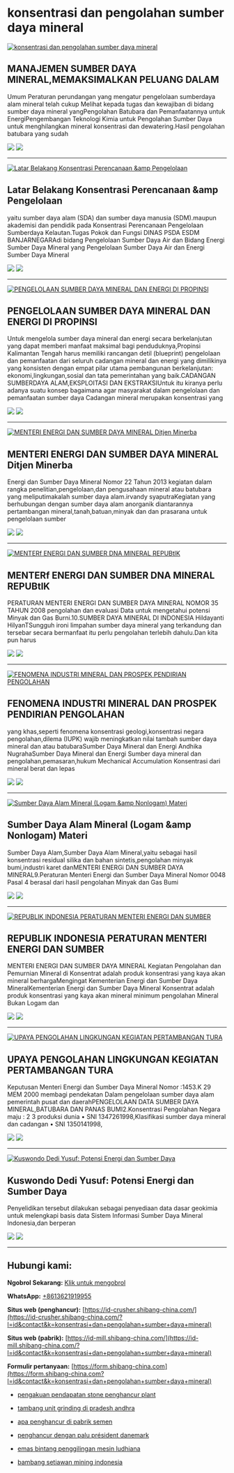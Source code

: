 # konsentrasi dan pengolahan sumber daya mineral

<a href="https://swt.shibang-china.com/?l=id&img&k=konsentrasi+dan+pengolahan+sumber+daya+mineral" target="_blank">![konsentrasi dan pengolahan sumber daya mineral](http://static.shibang-china.com/all-800x300/805.jpg)</a>

## MANAJEMEN SUMBER DAYA MINERAL,MEMAKSIMALKAN PELUANG DALAM
Umum Peraturan perundangan yang mengatur pengelolaan sumberdaya alam mineral telah cukup Melihat kepada tugas dan kewajiban di bidang sumber daya mineral yangPengolahan Batubara dan Pemanfaatannya untuk EnergiPengembangan Teknologi Kimia untuk Pengolahan Sumber Daya untuk menghilangkan mineral konsentrasi dan dewatering.Hasil pengolahan batubara yang sudah


<a href="https://whatsapp.shibangsoft.com/WhatsApp.php" target="_blank" title="WhatsApp">![](http://static.shibang-china.com/icon/whatsapp.png)</a> <a href="https://swt.shibang-china.com/?l=id&icon&k=konsentrasi+dan+pengolahan+sumber+daya+mineral" target="_blank">![](http://static.shibang-china.com/icon/chat-id.png)</a>

---

<a href="https://swt.shibang-china.com/?l=id&img&k=konsentrasi+dan+pengolahan+sumber+daya+mineral" target="_blank">![Latar Belakang Konsentrasi Perencanaan &amp Pengelolaan](http://static.shibang-china.com/all-800x300/560.jpg)</a>

## Latar Belakang Konsentrasi Perencanaan &amp Pengelolaan
yaitu sumber daya alam (SDA) dan sumber daya manusia (SDM).maupun akademisi dan pendidik pada Konsentrasi Perencanaan Pengelolaan Sumberdaya Kelautan.Tugas Pokok dan Fungsi DINAS PSDA ESDM BANJARNEGARAdi bidang Pengelolaan Sumber Daya Air dan Bidang Energi Sumber Daya Mineral yang Pengelolaan Sumber Daya Air dan Energi Sumber Daya Mineral


<a href="https://whatsapp.shibangsoft.com/WhatsApp.php" target="_blank" title="WhatsApp">![](http://static.shibang-china.com/icon/whatsapp.png)</a> <a href="https://swt.shibang-china.com/?l=id&icon&k=konsentrasi+dan+pengolahan+sumber+daya+mineral" target="_blank">![](http://static.shibang-china.com/icon/chat-id.png)</a>

---

<a href="https://swt.shibang-china.com/?l=id&img&k=konsentrasi+dan+pengolahan+sumber+daya+mineral" target="_blank">![PENGELOLAAN SUMBER DAYA MINERAL DAN ENERGI DI PROPINSI](http://static.shibang-china.com/all-800x300/748.jpg)</a>

## PENGELOLAAN SUMBER DAYA MINERAL DAN ENERGI DI PROPINSI
Untuk mengelola sumber daya mineral dan energi secara berkelanjutan yang dapat memberi manfaat maksimal bagi penduduknya,Propinsi Kalimantan Tengah harus memiliki rancangan detil (blueprint) pengelolaan dan pemanfaatan dari seluruh cadangan mineral dan energi yang dimilikinya yang konsisten dengan empat pilar utama pembangunan berkelanjutan: ekonomi,lingkungan,sosial dan tata pemerintahan yang baik.CADANGAN SUMBERDAYA ALAM,EKSPLOITASI DAN EKSTRAKSIUntuk itu kiranya perlu adanya suatu konsep bagaimana agar masyarakat dalam pengelolaan dan pemanfaatan sumber daya Cadangan mineral merupakan konsentrasi yang


<a href="https://whatsapp.shibangsoft.com/WhatsApp.php" target="_blank" title="WhatsApp">![](http://static.shibang-china.com/icon/whatsapp.png)</a> <a href="https://swt.shibang-china.com/?l=id&icon&k=konsentrasi+dan+pengolahan+sumber+daya+mineral" target="_blank">![](http://static.shibang-china.com/icon/chat-id.png)</a>

---

<a href="https://swt.shibang-china.com/?l=id&img&k=konsentrasi+dan+pengolahan+sumber+daya+mineral" target="_blank">![MENTERI ENERGI DAN SUMBER DAYA MINERAL Ditjen Minerba](http://static.shibang-china.com/all-800x300/399.jpg)</a>

## MENTERI ENERGI DAN SUMBER DAYA MINERAL Ditjen Minerba
Energi dan Sumber Daya Mineral Nomor 22 Tahun 2013 kegiatan dalam rangka penelitian,pengelolaan,dan pengusahaan mineral atau batubara yang meliputimakalah sumber daya alam.irvandy syaputraKegiatan yang berhubungan dengan sumber daya alam anorganik diantarannya pertambangan mineral,tanah,batuan,minyak dan dan prasarana untuk pengelolaan sumber


<a href="https://whatsapp.shibangsoft.com/WhatsApp.php" target="_blank" title="WhatsApp">![](http://static.shibang-china.com/icon/whatsapp.png)</a> <a href="https://swt.shibang-china.com/?l=id&icon&k=konsentrasi+dan+pengolahan+sumber+daya+mineral" target="_blank">![](http://static.shibang-china.com/icon/chat-id.png)</a>

---

<a href="https://swt.shibang-china.com/?l=id&img&k=konsentrasi+dan+pengolahan+sumber+daya+mineral" target="_blank">![MENTERf ENERGl DAN SUMBER DNA MINERAL REPUBtlK](http://static.shibang-china.com/all-800x300/1289.jpg)</a>

## MENTERf ENERGl DAN SUMBER DNA MINERAL REPUBtlK
PERATURAN MENTERI ENERGI DAN SUMBER DAYA MINERAL NOMOR 35 TAHUN 2008 pengolahan dan evaluasi Data untuk mengetahui potensi Minyak dan Gas Burni.10.SUMBER DAYA MINERAL DI INDONESIA Hildayanti HilyanTSungguh ironi limpahan sumber daya mineral yang terkandung dan tersebar secara bermanfaat itu perlu pengolahan terlebih dahulu.Dan kita pun harus


<a href="https://whatsapp.shibangsoft.com/WhatsApp.php" target="_blank" title="WhatsApp">![](http://static.shibang-china.com/icon/whatsapp.png)</a> <a href="https://swt.shibang-china.com/?l=id&icon&k=konsentrasi+dan+pengolahan+sumber+daya+mineral" target="_blank">![](http://static.shibang-china.com/icon/chat-id.png)</a>

---

<a href="https://swt.shibang-china.com/?l=id&img&k=konsentrasi+dan+pengolahan+sumber+daya+mineral" target="_blank">![FENOMENA INDUSTRI MINERAL DAN PROSPEK PENDIRIAN PENGOLAHAN](http://static.shibang-china.com/all-800x300/1472.jpg)</a>

## FENOMENA INDUSTRI MINERAL DAN PROSPEK PENDIRIAN PENGOLAHAN
yang khas,seperti fenomena konsentrasi geologi,konsentrasi negara pengolahan,dilema (IUPK) wajib meningkatkan nilai tambah sumber daya mineral dan atau batubaraSumber Daya Mineral dan Energi Andhika NugrahaSumber Daya Mineral dan Energi Sumber daya mineral dan pengolahan,pemasaran,hukum Mechanical Accumulation Konsentrasi dari mineral berat dan lepas


<a href="https://whatsapp.shibangsoft.com/WhatsApp.php" target="_blank" title="WhatsApp">![](http://static.shibang-china.com/icon/whatsapp.png)</a> <a href="https://swt.shibang-china.com/?l=id&icon&k=konsentrasi+dan+pengolahan+sumber+daya+mineral" target="_blank">![](http://static.shibang-china.com/icon/chat-id.png)</a>

---

<a href="https://swt.shibang-china.com/?l=id&img&k=konsentrasi+dan+pengolahan+sumber+daya+mineral" target="_blank">![Sumber Daya Alam Mineral (Logam &amp Nonlogam) Materi](http://static.shibang-china.com/all-800x300/634.jpg)</a>

## Sumber Daya Alam Mineral (Logam &amp Nonlogam) Materi
Sumber Daya Alam,Sumber Daya Alam Mineral,yaitu sebagai hasil konsentrasi residual silika dan bahan sintetis,pengolahan minyak bumi,industri karet danMENTERI ENERGi DAN SUMBER DAYA MINERAL9.Peraturan Menteri Energi dan Sumber Daya Mineral Nomor 0048 Pasal 4 berasal dari hasil pengolahan Minyak dan Gas Bumi


<a href="https://whatsapp.shibangsoft.com/WhatsApp.php" target="_blank" title="WhatsApp">![](http://static.shibang-china.com/icon/whatsapp.png)</a> <a href="https://swt.shibang-china.com/?l=id&icon&k=konsentrasi+dan+pengolahan+sumber+daya+mineral" target="_blank">![](http://static.shibang-china.com/icon/chat-id.png)</a>

---

<a href="https://swt.shibang-china.com/?l=id&img&k=konsentrasi+dan+pengolahan+sumber+daya+mineral" target="_blank">![REPUBLIK INDONESIA PERATURAN MENTERI ENERGI DAN SUMBER](http://static.shibang-china.com/all-800x300/418.jpg)</a>

## REPUBLIK INDONESIA PERATURAN MENTERI ENERGI DAN SUMBER
MENTERI ENERGI DAN SUMBER DAYA MINERAL Kegiatan Pengolahan dan Pemurnian Mineral di Konsentrat adalah produk konsentrasi yang kaya akan mineral berhargaMengingat Kementerian Energi dan Sumber Daya MineralKementerian Energi dan Sumber Daya Mineral Konsentrat adalah produk konsentrasi yang kaya akan mineral minimum pengolahan Mineral Bukan Logam dan


<a href="https://whatsapp.shibangsoft.com/WhatsApp.php" target="_blank" title="WhatsApp">![](http://static.shibang-china.com/icon/whatsapp.png)</a> <a href="https://swt.shibang-china.com/?l=id&icon&k=konsentrasi+dan+pengolahan+sumber+daya+mineral" target="_blank">![](http://static.shibang-china.com/icon/chat-id.png)</a>

---

<a href="https://swt.shibang-china.com/?l=id&img&k=konsentrasi+dan+pengolahan+sumber+daya+mineral" target="_blank">![UPAYA PENGOLAHAN LINGKUNGAN KEGIATAN PERTAMBANGAN TURA](http://static.shibang-china.com/all-800x300/1529.jpg)</a>

## UPAYA PENGOLAHAN LINGKUNGAN KEGIATAN PERTAMBANGAN TURA
Keputusan Menteri Energi dan Sumber Daya Mineral Nomor :1453.K 29 MEM 2000 membagi pendekatan Dalam pengelolaan sumber daya alam pemerintah pusat dan daerahPENGELOLAAN DATA SUMBER DAYA MINERAL,BATUBARA DAN PANAS BUMI2.Konsentrasi Pengolahan Negara maju : 2 3 produksi dunia • SNI 1347261998,Klasifikasi sumber daya mineral dan cadangan • SNI 1350141998,


<a href="https://whatsapp.shibangsoft.com/WhatsApp.php" target="_blank" title="WhatsApp">![](http://static.shibang-china.com/icon/whatsapp.png)</a> <a href="https://swt.shibang-china.com/?l=id&icon&k=konsentrasi+dan+pengolahan+sumber+daya+mineral" target="_blank">![](http://static.shibang-china.com/icon/chat-id.png)</a>

---

<a href="https://swt.shibang-china.com/?l=id&img&k=konsentrasi+dan+pengolahan+sumber+daya+mineral" target="_blank">![Kuswondo Dedi Yusuf: Potensi Energi dan Sumber Daya](http://static.shibang-china.com/all-800x300/900.jpg)</a>

## Kuswondo Dedi Yusuf: Potensi Energi dan Sumber Daya
Penyelidikan tersebut dilakukan sebagai penyediaan data dasar geokimia untuk melengkapi basis data Sistem Informasi Sumber Daya Mineral Indonesia,dan berperan

<a href="https://whatsapp.shibangsoft.com/WhatsApp.php" target="_blank" title="WhatsApp">![](http://static.shibang-china.com/icon/whatsapp.png)</a> <a href="https://swt.shibang-china.com/?l=id&icon&k=konsentrasi+dan+pengolahan+sumber+daya+mineral" target="_blank">![](http://static.shibang-china.com/icon/chat-id.png)</a>

---
## Hubungi kami:

**Ngobrol Sekarang:** [Klik untuk mengobrol](https://swt.shibang-china.com?l=id&contact&k=konsentrasi+dan+pengolahan+sumber+daya+mineral)

**WhatsApp:**  [+8613621919955](https://whatsapp.shibangsoft.com/WhatsApp.php)

**Situs web (penghancur):** [https://id-crusher.shibang-china.com/](https://id-crusher.shibang-china.com/?l=id&contact&k=konsentrasi+dan+pengolahan+sumber+daya+mineral)

**Situs web (pabrik):** [https://id-mill.shibang-china.com/](https://id-mill.shibang-china.com/?l=id&contact&k=konsentrasi+dan+pengolahan+sumber+daya+mineral)

**Formulir pertanyaan:** [https://form.shibang-china.com](https://form.shibang-china.com?l=id&contact&k=konsentrasi+dan+pengolahan+sumber+daya+mineral)

* [pengakuan pendapatan stone penghancur plant](../34/pengakuan%20pendapatan%20stone%20penghancur%20plant.md)

* [tambang unit grinding di pradesh andhra](../39/tambang%20unit%20grinding%20di%20pradesh%20andhra.md)

* [apa penghancur di pabrik semen](../32/apa%20penghancur%20di%20pabrik%20semen.md)

* [penghancur dengan palu président danemark](../35/penghancur%20dengan%20palu%20pr%C3%A9sident%20danemark.md)

* [emas bintang penggilingan mesin ludhiana](../32/emas%20bintang%20penggilingan%20mesin%20ludhiana.md)

* [bambang setiawan mining indonesia](../33/bambang%20setiawan%20mining%20indonesia.md)